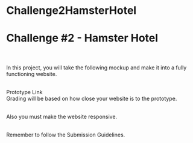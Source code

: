 # Challenge2HamsterHotel

<h1>Challenge #2 - Hamster Hotel</h1><br><br>
In this project, you will take the following mockup and make it into a fully functioning website.<br><br>

Prototype Link <br>
Grading will be based on how close your website is to the prototype.<br><br>

Also you must make the website responsive. <br><br>

Remember to follow the Submission Guidelines.<br><br>

